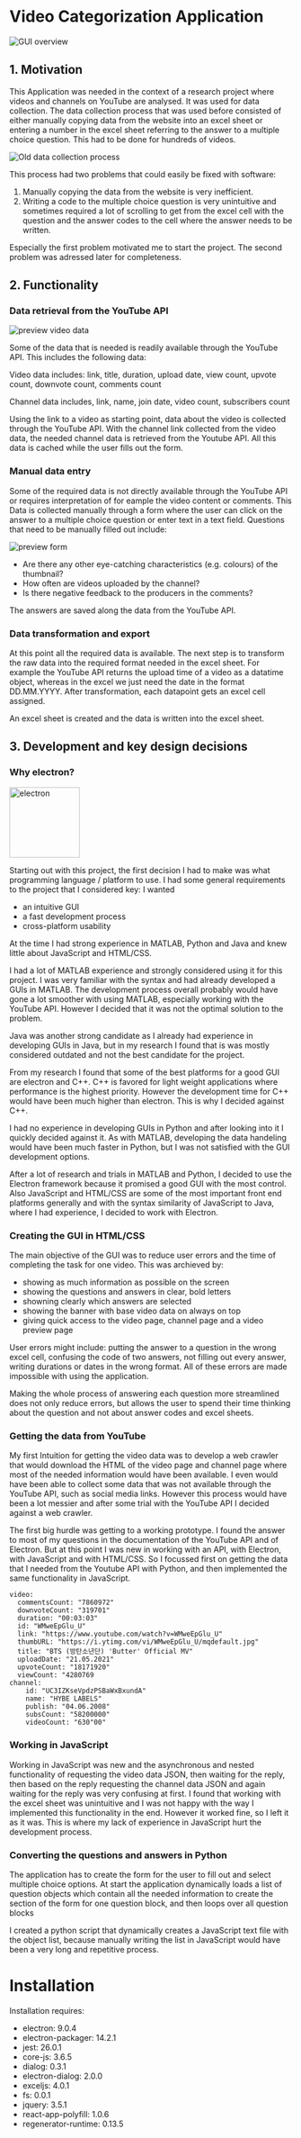 # Video Categorization Application

![GUI overview](https://github.com/bl4ckp4nther4/Video-Categorization-Application/blob/master/images/screenshots/GUI_overview.PNG?raw=true)

## 1. Motivation

This Application was needed in the context of a research project where videos and channels on YouTube are analysed.
It was used for data collection.
The data collection process that was used before consisted of either manually copying data from the website into an excel sheet or entering a number in the excel sheet referring to the answer to a multiple choice question.
This had to be done for hundreds of videos.

![Old data collection process](https://github.com/bl4ckp4nther4/Video-Categorization-Application/blob/master/images/screenshots/old_data_collection_process.PNG?raw=true)

This process had two problems that could easily be fixed with software:

1. Manually copying the data from the website is very inefficient.
2. Writing a code to the multiple choice question is very unintuitive and sometimes required a lot of scrolling to get from the excel cell with the question and the answer codes to the cell where the answer needs to be written.

Especially the first problem motivated me to start the project. The second problem was adressed later for completeness.

## 2. Functionality

### Data retrieval from the YouTube API

![preview video data](https://github.com/bl4ckp4nther4/Video-Categorization-Application/blob/master/images/screenshots/video_data.PNG?raw=true)

Some of the data that is needed is readily available through the YouTube API. This includes the following data:

Video data includes: link, title, duration, upload date, view count, upvote count, downvote count, comments count

Channel data includes, link, name, join date, video count, subscribers count

Using the link to a video as starting point, data about the video is collected through the YouTube API.
With the channel link collected from the video data, the needed channel data is retrieved from the Youtube API.
All this data is cached while the user fills out the form.

### Manual data entry

Some of the required data is not directly available through the YouTube API or requires interpretation of for eample the video content or comments. This Data is collected manually through a form where the user can click on the answer to a multiple choice question or enter text in a text field.
Questions that need to be manually filled out include:

![preview form](https://github.com/bl4ckp4nther4/Video-Categorization-Application/blob/master/images/screenshots/form_multiple_choice.PNG?raw=true)

- Are there any other eye-catching characteristics (e.g. colours) of the thumbnail?
- How often are videos uploaded by the channel?
- Is there negative feedback to the producers in the comments?

The answers are saved along the data from the YouTube API.

### Data transformation and export

At this point all the required data is available. The next step is to transform the raw data into the required format needed in the excel sheet. For example the YouTube API returns the upload time of a video as a datatime object, whereas in the excel we just need the date in the format DD.MM.YYYY. After transformation, each datapoint gets an excel cell assigned.

An excel sheet is created and the data is written into the excel sheet.

## 3. Development and key design decisions

### Why electron?

<img src="https://github.com/bl4ckp4nther4/Video-Categorization-Application/blob/master/images/screenshots/384px-Electron_Software_Framework_Logo.svg.png" alt="electron" width="125"/>

Starting out with this project, the first decision I had to make was what programming language / platform to use. I had some general requirements to the project that I considered key:
I wanted

- an intuitive GUI
- a fast development process
- cross-platform usability

At the time I had strong experience in MATLAB, Python and Java and knew little about JavaScript and HTML/CSS.

I had a lot of MATLAB experience and strongly considered using it for this project. I was very familiar with the syntax and had already developed a GUIs in MATLAB. The development process overall probably would have gone a lot smoother with using MATLAB, especially working with the YouTube API. However I decided that it was not the optimal solution to the problem.

Java was another strong candidate as I already had experience in developing GUIs in Java, but in my research I found that is was mostly considered outdated and not the best candidate for the project.

From my research I found that some of the best platforms for a good GUI are electron and C++. C++ is favored for light weight applications where performance is the highest priority. However the development time for C++ would have been much higher than electron. This is why I decided against C++.

I had no experience in developing GUIs in Python and after looking into it I quickly decided against it. As with MATLAB, developing the data handeling would have been much faster in Python, but I was not satisfied with the GUI development options.

After a lot of research and trials in MATLAB and Python, I decided to use the Electron framework because it promised a good GUI with the most control. Also JavaScript and HTML/CSS are some of the most important front end platforms generally and with the syntax similarity of JavaScript to Java, where I had experience, I decided to work with Electron.

### Creating the GUI in HTML/CSS

The main objective of the GUI was to reduce user errors and the time of completing the task for one video. This was archieved by:

- showing as much information as possible on the screen
- showing the questions and answers in clear, bold letters
- showning clearly which answers are selected
- showing the banner with base video data on always on top
- giving quick access to the video page, channel page and a video preview page

User errors might include: putting the answer to a question in the wrong excel cell, confusing the code of two answers, not filling out every answer, writing durations or dates in the wrong format. All of these errors are made impossible with using the application.

Making the whole process of answering each question more streamlined does not only reduce errors, but allows the user to spend their time thinking about the question and not about answer codes and excel sheets.

### Getting the data from YouTube

My first Intuition for getting the video data was to develop a web crawler that would download the HTML of the video page and channel page where most of the needed information would have been available. I even would have been able to collect some data that was not available through the YouTube API, such as social media links. However this process would have been a lot messier and after some trial with the YouTube API I decided against a web crawler.

The first big hurdle was getting to a working prototype. I found the answer to most of my questions in the documentation of the YouTube API and of Electron. But at this point I was new in working with an API, with Electron, with JavaScript and with HTML/CSS. So I focussed first on getting the data that I needed from the Youtube API with Python, and then implemented the same functionality in JavaScript.

    video:
      commentsCount: "7860972"
      downvoteCount: "319701"
      duration: "00:03:03"
      id: "WMweEpGlu_U"
      link: "https://www.youtube.com/watch?v=WMweEpGlu_U"
      thumbURL: "https://i.ytimg.com/vi/WMweEpGlu_U/mqdefault.jpg"
      title: "BTS (방탄소년단) 'Butter' Official MV"
      uploadDate: "21.05.2021"
      upvoteCount: "18171920"
      viewCount: "4280769
    channel:
        id: "UC3IZKseVpdzPSBaWxBxundA"
        name: "HYBE LABELS"
        publish: "04.06.2008"
        subsCount: "58200000"
        videoCount: "630"00"

### Working in JavaScript

Working in JavaScript was new and the asynchronous and nested functionality of requesting the video data JSON, then waiting for the reply, then based on the reply requesting the channel data JSON and again waiting for the reply was very confusing at first. I found that working with the excel sheet was unintuitive and I was not happy with the way I implemented this functionality in the end. However it worked fine, so I left it as it was. This is where my lack of experience in JavaScript hurt the development process.

### Converting the questions and answers in Python

The application has to create the form for the user to fill out and select multiple choice options. At start the application dynamically loads a list of question objects which contain all the needed information to create the section of the form for one question block, and then loops over all question blocks

I created a python script that dynamically creates a JavaScript text file with the object list, because manually writing the list in JavaScript would have been a very long and repetitive process.

# Installation

Installation requires:

- electron: 9.0.4
- electron-packager: 14.2.1
- jest: 26.0.1
- core-js: 3.6.5
- dialog: 0.3.1
- electron-dialog: 2.0.0
- exceljs: 4.0.1
- fs: 0.0.1
- jquery: 3.5.1
- react-app-polyfill: 1.0.6
- regenerator-runtime: 0.13.5
